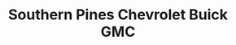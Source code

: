 ---
title: "Southern Pines Chevrolet Buick GMC"
url: /southern-pines/southern-pines-chevrolet-buick-gmc/
shop: Autohaus
---